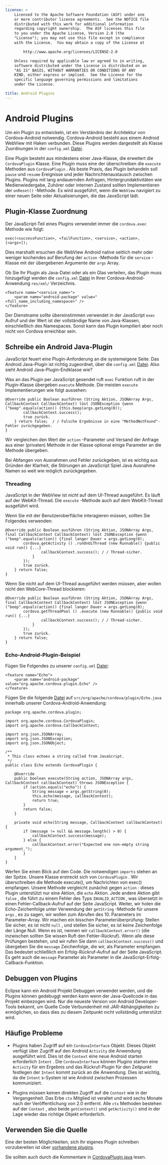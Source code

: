 ```yaml
---
license: >
    Licensed to the Apache Software Foundation (ASF) under one
    or more contributor license agreements.  See the NOTICE file
    distributed with this work for additional information
    regarding copyright ownership.  The ASF licenses this file
    to you under the Apache License, Version 2.0 (the
    "License"); you may not use this file except in compliance
    with the License.  You may obtain a copy of the License at

        http://www.apache.org/licenses/LICENSE-2.0

    Unless required by applicable law or agreed to in writing,
    software distributed under the License is distributed on an
    "AS IS" BASIS, WITHOUT WARRANTIES OR CONDITIONS OF ANY
    KIND, either express or implied.  See the License for the
    specific language governing permissions and limitations
    under the License.

title: Android Plugins
---
```


# Android Plugins

Um ein Plugin zu entwickeln, ist ein Verständnis der Architektur von Cordova-Android notwendig. Cordova-Android besteht aus einem Android WebView mit Haken verbunden. Diese Plugins werden dargestellt als Klasse Zuordnungen in der `config.xml` [Datei](../../../cordova/file/fileobj/fileobj.html).

Eine Plugin besteht aus mindestens einer Java-Klasse, die erweitert die `CordovaPlugin` Klasse. Eine Plugin muss eine der überschreiben die `execute` Methoden aus `CordovaPlugin` . Als beste Praxis, das Plugin behandeln soll `pause` und `resume` Ereignisse und jeder Nachrichtenaustausch zwischen Plugins. Plugins mit lang andauernden Anfragen, Hintergrundaktivitäten wie Medienwiedergabe, Zuhörer oder internen Zustand sollten Implementieren der `onReset()` -Methode. Es wird ausgeführt, wenn die `WebView` navigiert zu einer neuen Seite oder Aktualisierungen, die das JavaScript lädt.

## Plugin-Klasse Zuordnung

Der JavaScript-Teil eines Plugins verwendet immer die `cordova.exec` Methode wie folgt:

    exec(<successFunction>, <failFunction>, <service>, <action>, [<args>]);
    

Dies marshallt ersuchen die WebView Android native seitlich mehr oder weniger kochendes auf Berufung der `action` -Methode für die `service` -Klasse mit der übergebenen Argumente der `args` Array.

Ob Sie Ihr Plugin als Java-Datei oder als ein Glas verteilen, das Plugin muss hinzugefügt werden die `config.xml` [Datei](../../../cordova/file/fileobj/fileobj.html) in Ihrer Cordova-Android-Anwendung `res/xml/` Verzeichnis.

    <feature name="<service_name>">
        <param name="android-package" value="<full_name_including_namespace>" />
    </feature>
    

Der Dienstname sollte übereinstimmen verwendet in der JavaScript `exec` Aufruf und der Wert ist der vollständige Name von Java-Klassen, einschließlich des Namespaces. Sonst kann das Plugin kompiliert aber noch nicht von Cordova erreichbar sein.

## Schreibe ein Android Java-Plugin

JavaScript feuert eine Plugin-Anforderung an die systemeigene Seite. Das Android Java-Plugin ist richtig zugeordnet, über die `config.xml` [Datei](../../../cordova/file/fileobj/fileobj.html). Also sieht Android Java-Plugin-Endklasse wie?

Was an das Plugin per JavaScript gesendet ruft `exec` Funktion ruft in der Plugin-Klasse übergeben `execute` Methode. Die meisten `execute` Implementierungen wie folgt aussehen:

    @Override public Boolean ausführen (String Aktion, JSONArray Args, CallbackContext CallbackContext) löst JSONException {wenn ("beep".equals(action)) {this.beep(args.getLong(0));
            callbackContext.success();
            true zurück.
        } return false;  / / Falsche Ergebnisse in eine "MethodNotFound"-Fehler zurückgegeben.
    }
    

Wir vergleichen den Wert der `action` -Parameter und Versand der Anfrage aus einer (privaten) Methode in der Klasse optional einige Parameter an die Methode übergeben.

Bei Abfangen von Ausnahmen und Fehler zurückgeben, ist es wichtig aus Gründen der Klarheit, die Störungen an JavaScript Spiel Java Ausnahme Namen so weit wie möglich zurückgegeben.

### Threading

JavaScript in der WebView ist *nicht* auf dem UI-Thread ausgeführt. Es läuft auf der WebKit-Thread. Die `execute` -Methode auch auf dem WebKit-Thread ausgeführt wird.

Wenn Sie mit der Benutzeroberfläche interagieren müssen, sollten Sie Folgendes verwenden:

    @Override public Boolean ausführen (String Aktion, JSONArray Args, final CallbackContext CallbackContext) löst JSONException {wenn ("beep".equals(action)) {final langer Dauer = args.getLong(0);
            cordova.getActivity () .runOnUiThread (new Runnable() {public void run() {...}
                    callbackContext.success(); / / Thread-sicher.
                }
            });
            true zurück.
        } return false;
    }
    

Wenn Sie nicht auf dem UI-Thread ausgeführt werden müssen, aber wollen nicht den WebCore-Thread blockieren:

    @Override public Boolean ausführen (String Aktion, JSONArray Args, final CallbackContext CallbackContext) löst JSONException {wenn ("beep".equals(action)) {final langer Dauer = args.getLong(0);
            cordova.getThreadPool () .execute (new Runnable() {public void run() {...}
                    callbackContext.success(); / / Thread-sicher.
                }
            });
            true zurück.
        } return false;
    }
    

### Echo-Android-Plugin-Beispiel

Fügen Sie Folgendes zu unserer `config.xml` [Datei](../../../cordova/file/fileobj/fileobj.html):

    <feature name="Echo">
        <param name="android-package" value="org.apache.cordova.plugin.Echo" />
    </feature>
    

Fügen Sie die folgende [Datei](../../../cordova/file/fileobj/fileobj.html) auf `src/org/apache/cordova/plugin/Echo.java` innerhalb unserer Cordova-Android-Anwendung:

    package org.apache.cordova.plugin;
    
    import org.apache.cordova.CordovaPlugin;
    import org.apache.cordova.CallbackContext;
    
    import org.json.JSONArray;
    import org.json.JSONException;
    import org.json.JSONObject;
    
    /**
     * This class echoes a string called from JavaScript.
     */
    public class Echo extends CordovaPlugin {
    
        @Override
        public boolean execute(String action, JSONArray args, CallbackContext callbackContext) throws JSONException {
            if (action.equals("echo")) {
                String message = args.getString(0);
                this.echo(message, callbackContext);
                return true;
            }
            return false;
        }
    
        private void echo(String message, CallbackContext callbackContext) {
            if (message != null && message.length() > 0) {
                callbackContext.success(message);
            } else {
                callbackContext.error("Expected one non-empty string argument.");
            }
        }
    }
    

Werfen Sie einen Blick auf den Code. Die notwendigen `imports` stehen an der Spitze. Unsere Klasse erstreckt sich von `CordovaPlugin` . Wir überschreiben die Methode execute(), um Nachrichten von exec() empfangen. Unsere Methode vergleicht zunächst gegen `action` : dieses Plugin unterstützt nur eine Aktion, die `echo` Aktion. Jede andere Aktion gibt `false` , die führt zu einem Fehler des Typs `INVALID_ACTION` , was übersetzt in einen Fehler-Callback-Aufruf auf der Seite JavaScript. Weiter, wir holen die Echo-Zeichenfolge unter Verwendung der `getString` -Methode für unsere `args` , es zu sagen, wir wollen zum Abrufen des 10. Parameters im Parameter-Array. Wir machen ein bisschen Parameterüberprüfung: Stellen Sie sicher, es ist nicht `null` , und stellen Sie sicher, es ist keine Zeichenfolge der Länge Null. Wenn es ist, nennen wir `callbackContext.error()` (die inzwischen sollten Sie wissen Ruft den Fehler-Rückruf). Wenn alle diese Prüfungen bestehen, und wir rufen Sie dann `callbackContext.success()` und übergeben Sie die `message` Zeichenfolge, die wir, als Parameter empfangen. Das bedeutet schließlich ein Erfolg-Rückruf-Aufruf auf der Seite JavaScript. Es geht auch die `message` Parameter als Parameter in die JavaScript-Erfolg-Callback-Funktion.

## Debuggen von Plugins

Eclipse kann ein Android Projekt Debuggen verwendet werden, und die Plugins können gedebuggt werden kann wenn der Java-Quellcode in das Projekt einbezogen wird. Nur die neueste Version von Android Developer-Tools bekannt, um Quelle Code Verbundenheit mit JAR-Abhängigkeiten zu ermöglichen, so dass dies zu diesem Zeitpunkt nicht vollständig unterstützt wird.

## Häufige Probleme

*   Plugins haben Zugriff auf ein `CordovaInterface` Objekt. Dieses Objekt verfügt über Zugriff auf den Android `Activity` die Anwendung ausgeführt wird. Dies ist die `Context` eine neue Android starten erforderlich `Intent` . Die `CordovaInterface` können Plugins starten eine `Activity` für ein Ergebnis und das Rückruf-Plugin für den Zeitpunkt festlegen der `Intent` kommt zurück an die Anwendung. Dies ist wichtig, da die `Intent` s-System ist wie Android zwischen Prozessen kommuniziert.

*   Plugins müssen keinen direkten Zugriff auf die `Context` wie in der Vergangenheit. Das Erbe `ctx` Mitglied ist veraltet und wird sechs Monate nach der Veröffentlichung von 2.0 entfernt. Alle `ctx` Methoden bestehen auf der `Context` , also beide `getContext()` und `getActivity()` sind in der Lage wieder das richtige Objekt erforderlich.

## Verwenden Sie die Quelle

Eine der besten Möglichkeiten, sich Ihr eigenes Plugin schreiben vorzubereiten ist über [vorhandene plugins][1].

 [1]: https://github.com/apache/cordova-android/tree/master/framework/src/org/apache/cordova

Sie sollten auch durch die Kommentare in [CordovaPlugin.java][2] lesen.

 [2]: https://github.com/apache/cordova-android/blob/master/framework/src/org/apache/cordova/CordovaPlugin.java